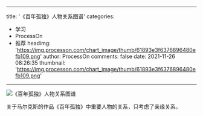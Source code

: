 
---
title: '《百年孤独》人物关系图谱'
categories: 
 - 学习
 - ProcessOn
 - 推荐
headimg: 'https://img.processon.com/chart_image/thumb/61893e3f6376896480efb109.png'
author: ProcessOn
comments: false
date: 2021-11-26 08:26:35
thumbnail: 'https://img.processon.com/chart_image/thumb/61893e3f6376896480efb109.png'
---

<div>   
<img class="thumb" alt="《百年孤独》人物关系图谱" src="https://img.processon.com/chart_image/thumb/61893e3f6376896480efb109.png" referrerpolicy="no-referrer">
<p>关于马尔克斯的作品《百年孤独》中重要人物的关系，只考虑了亲缘关系。</p>  
</div>
            